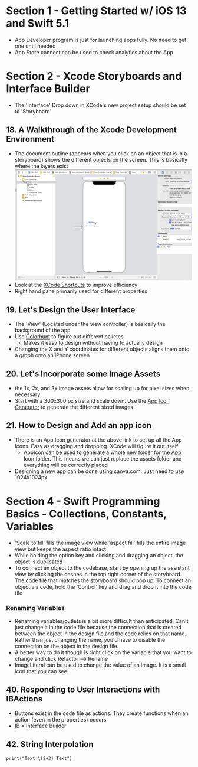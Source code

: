 # Section 1 - Getting Started w/ iOS 13 and Swift 5.1

-   App Developer program is just for launching apps fully. No need to get one until needed
-   App Store connect can be used to check analytics about the App

# Section 2 - Xcode Storyboards and Interface Builder

-   The 'Interface' Drop down in XCode's new project setup should be set to 'Storyboard'

## 18. A Walkthrough of the Xcode Development Environment

-   The document outline (appears when you click on an object that is in a storyboard) shows the different objects on the screen. This is basically where the layers exist
    ![Document Outline](./Images/section-2/document-outline.png)
-   Look at the [XCode Shortcuts](https://swifteducation.github.io/assets/pdfs/XcodeKeyboardShortcuts.pdf) to improve efficiency
-   Right hand pane primarily used for different properties

## 19. Let's Design the User Interface

-   The 'View' (Located under the view controller) is basically the background of the app
-   Use [Colorhunt](https://colorhunt.co/) to figure out different palletes
    -   Makes it easy to design without having to actually design
-   Changing the X and Y coordinates for different objects aligns them onto a _graph_ onto an iPhone screen

## 20. Let's Incorporate some Image Assets

-   the 1x, 2x, and 3x image assets allow for scaling up for pixel sizes when necessary
-   Start with a 300x300 px size and scale down. Use the [App Icon Generator](https://appicon.co/#image-sets) to generate the different sized images

## 21. How to Design and Add an app icon

-   There is an App Icon generator at the above link to set up all the App Icons. Easy as dragging and dropping. XCode will figure it out itself
    -   AppIcon can be used to generate a whole new folder for the App Icon folder. This means we can just replace the assets folder and everything will be correctly placed
-   Designing a new app can be done using canva.com. Just need to use 1024x1024px

# Section 4 - Swift Programming Basics - Collections, Constants, Variables

-   'Scale to fill' fills the image view while 'aspect fill' fills the entire image view but keeps the aspect ratio intact
-   While holding the option key and clicking and dragging an object, the object is duplicated
-   To connect an object to the codebase, start by opening up the assistant view by clicking the dashes in the top right corner of the storyboard. The code file that matches the storyboard should pop up. To connect an object via code, hold the 'Control' key and drag and drop it into the code file

### Renaming Variables

-   Renaming variables/outlets is a bit more difficult than anticipated. Can't just change it in the code file because the connection that is created between the object in the design file and the code relies on that name. Rather than just changing the name, you'd have to disable the connection on the object in the design file.
-   A better way to do it though is right click on the variable that you want to change and click Refactor --> Rename
-   ImageLiteral can be used to change the value of an image. It is a small icon that you can see

## 40. Responding to User Interactions with IBActions

-   Buttons exist in the code file as actions. They create functions when an action (even in the properties) occurs
-   IB = Interface Builder

## 42. String Interpolation

    print("Text \(2+3) Text")
